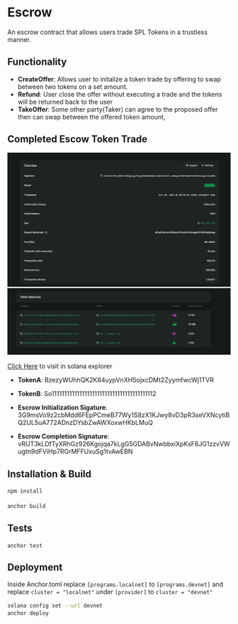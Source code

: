 # Escrow

An escrow contract that allows users trade SPL Tokens in a trustless manner.

## Functionality

- **CreateOffer**: Allows user to initalize a token trade by offering to swap between two tokens on a set amount.
- **Refund**: User close the offer without executing a trade and the tokens will be returned back to the user
- **TakeOffer**: Some other party(Taker) can agree to the proposed offer then can swap between the offered token amount,

## Completed Escow Token Trade

![EscrowCompletion](./images/complete_escrow.png)
![TradeCompletion](./images/trade_completion.png)

[Click Here](https://explorer.solana.com/tx/vRUT3kLDfTyXRhGz926Kgojqa7kLgG5GDABvNwbbxiXpKsF6JG1zzvVWugtn9dFViHp7RGrMFFUxuSg1tvAwEBN?cluster=devnet) to visit in solana explorer

- **TokenA**: BzezyWUhhQK2K84uypVnXHSojxcDMt2ZyymfwcWj1TVR
- **TokenB**: So11111111111111111111111111111111111111112

- **Escrow Initialization Sigature**: 3G9msVo9z2cbMdd6FEpPCmeB77Wy1S8zX1KJwy8vD3pR3seVXNcytiBQ2UL5uA772ADnzDYsbZwAWXoxwHKbLMuQ
- **Escrow Completion Signature**: vRUT3kLDfTyXRhGz926Kgojqa7kLgG5GDABvNwbbxiXpKsF6JG1zzvVWugtn9dFViHp7RGrMFFUxuSg1tvAwEBN

## Installation & Build

```bash
npm install

anchor build
```

## Tests
```
anchor test
```

## Deployment

Inside Anchor.toml replace `[programs.localnet]` to `[programs.devnet]` and replace `cluster = "localnet"` under `[provider]` to `cluster = "devnet"`

```bash
solana config set --url devnet
anchor deploy
```